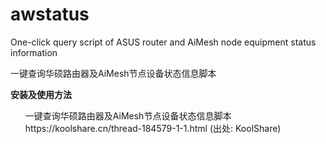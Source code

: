 # awstatus
One-click query script of ASUS router and AiMesh node equipment status information

一键查询华硕路由器及AiMesh节点设备状态信息脚本

<strong>安装及使用方法</strong>
<ul>一键查询华硕路由器及AiMesh节点设备状态信息脚本
https://koolshare.cn/thread-184579-1-1.html
(出处: KoolShare)</ul>
